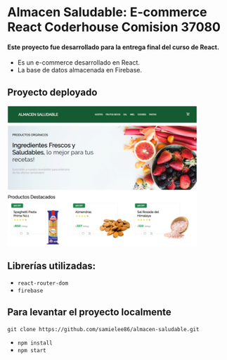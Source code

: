 # Almacen Saludable: E-commerce React Coderhouse Comision 37080

#### Este proyecto fue desarrollado para la entrega final del curso de React.

- Es un e-commerce desarrollado en React.
- La base de datos almacenada en Firebase.

## Proyecto deployado

[![](public/Sample.png)](https://almacen-saludable-j8lb.vercel.app)

## Librerías utilizadas:

- `react-router-dom`
- `firebase`

## Para levantar el proyecto localmente

```
git clone https://github.com/samielee86/almacen-saludable.git
```
- `npm install`
- `npm start`
